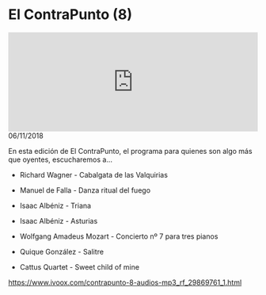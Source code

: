 # El ContraPunto (8)
<iframe id='audio_88903085' frameborder='0' allowfullscreen='' scrolling='no' height='200' style='width:100%;' src='https://www.ivoox.com/player_ej_29869761_6_1.html' loading='lazy'></iframe>06/11/2018

En esta edición de El ContraPunto, el programa para quienes son algo más que oyentes, escucharemos a... 

 - Richard Wagner - Cabalgata de las Valquirias

 - Manuel de Falla - Danza ritual del fuego

 - Isaac Albéniz - Triana

 - Isaac Albéniz - Asturias

 - Wolfgang Amadeus Mozart - Concierto nº 7 para tres pianos

 - Quique González - Salitre

 - Cattus Quartet - Sweet child of mine

https://www.ivoox.com/contrapunto-8-audios-mp3_rf_29869761_1.html
